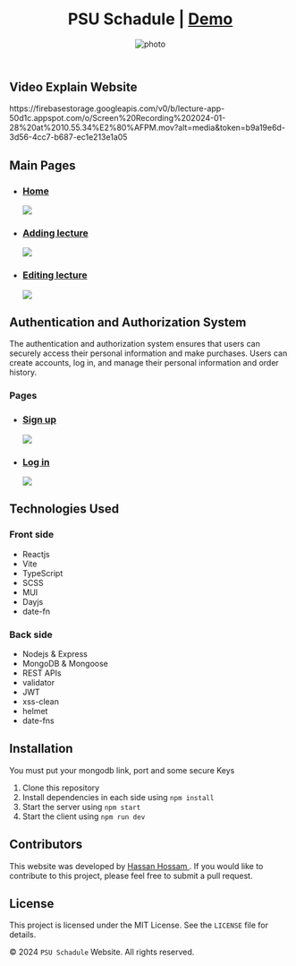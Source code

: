 <header>
<h1>PSU Schadule | <a target="_blank" href="https://lecture-app-psu.vercel.app">Demo</a></h1>
<img class="head-img" src="https://firebasestorage.googleapis.com/v0/b/lecture-app-50d1c.appspot.com/o/load.png?alt=media&token=d516cfd6-e3c3-4f81-9fa2-16a2acd3479a"
          alt="photo" />
</header>

<main>
  <section>
  <h2>Video Explain Website</h2>
    <span>https://firebasestorage.googleapis.com/v0/b/lecture-app-50d1c.appspot.com/o/Screen%20Recording%202024-01-28%20at%2010.55.34%E2%80%AFPM.mov?alt=media&token=b9a19e6d-3d56-4cc7-b687-ec1e213e1a05</span>
    <section/>
<section>
<h2>Main Pages</h2>
<ul>
<li><h3><a href="#">Home</a></h3></li>
<img src='https://firebasestorage.googleapis.com/v0/b/lecture-app-50d1c.appspot.com/o/first.png?alt=media&token=459e4347-7469-487e-aea2-753e7735c0b8'/>
<li><h3><a href="#">Adding lecture</a></h3></li>
<img src='https://firebasestorage.googleapis.com/v0/b/lecture-app-50d1c.appspot.com/o/secound.png?alt=media&token=2789db6a-8d9c-4ac2-be71-65ea9d6c0626'/>
<li><h3><a href="#">Editing lecture</a></h3></li>
<img src='https://firebasestorage.googleapis.com/v0/b/lecture-app-50d1c.appspot.com/o/edit.png?alt=media&token=b77f880f-acf1-4e13-b48e-2bdd151a9d61'/>
</ul>
</section>
<section>
			<h2>Authentication and Authorization System</h2>
			<p>The authentication and authorization system ensures that users can securely access their personal information and make purchases. Users can create accounts, log in, and manage their personal information and order history.</p>
<h3>Pages</h3>
<ul>
<li><h3><a href="#">Sign up</a></h3></li>
<img src='https://firebasestorage.googleapis.com/v0/b/lecture-app-50d1c.appspot.com/o/logout.png?alt=media&token=465aa806-28b3-47fb-854a-b965468cab82'/>
<li><h3><a href="#">Log in</a></h3></li>
<img src='https://firebasestorage.googleapis.com/v0/b/lecture-app-50d1c.appspot.com/o/login.png?alt=media&token=1bf8d6e1-bedc-4bf8-889b-c34d438a72b0'/>
</ul>
</section>
<section>
	<h2>Technologies Used</h2>
  		<h3>Front side</h3>
			<ul>
				<li>Reactjs</li>
                                <li>Vite</li>
				<li>TypeScript</li>
				<li>SCSS</li>
				<li>MUI</li>
				<li>Dayjs</li>
				<li>date-fn</li>
			</ul>	
	<h3>Back side</h3>
			<ul>
				<li>Nodejs & Express</li>
				<li>MongoDB & Mongoose</li>
			    	<li>REST APIs</li>
			        <li>validator</li>
			        <li>JWT</li>
			        <li>xss-clean</li>
				<li>helmet</li>
			        <li>date-fns</li>
			</ul>	
		</section>

<section>
			<h2>Installation</h2>
			<p>You must put your mongodb link, port and some secure Keys
			<ol>
				<li>Clone this repository</li>
				<li>Install dependencies in each side using <code>npm install</code></li>
				<li>Start the server using <code>npm start</code></li>
				<li>Start the client using <code>npm run dev</code></li>
			</ol>
		</section>
<section>
			<h2>Contributors</h2>
			<p>This website was developed by <a href="mailto:hassanhossam.dev@gmail.com">Hassan Hossam </a>. If you would like to contribute to this project, please 				feel free to submit a pull request.</p>
		</section>

<section>
			<h2>License</h2>
			<p>This project is licensed under the MIT License. See the <code>LICENSE</code> file for details.</p>
		</section>
</main>

<footer>
	<p>&copy; 2024 <code>PSU Schadule</code> Website. All rights reserved.</p>
</footer>
